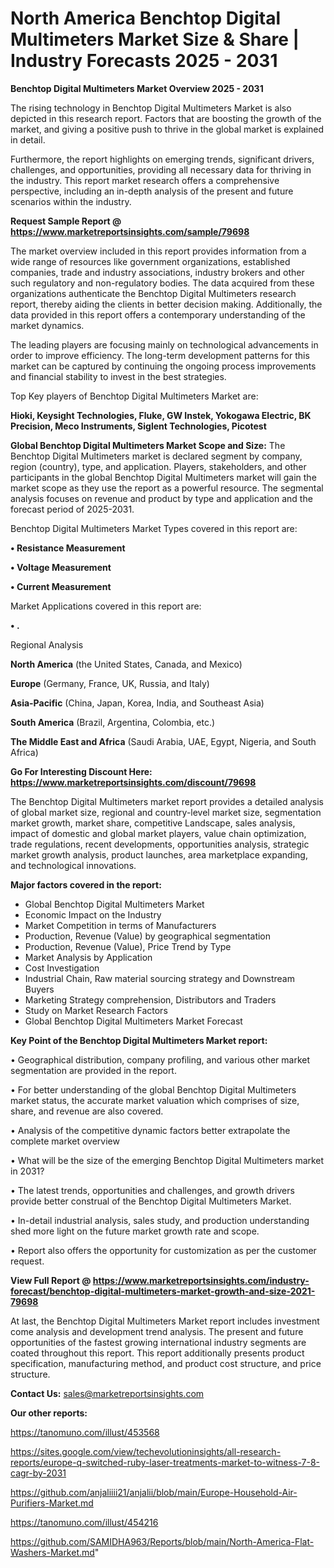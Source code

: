 # North America Benchtop Digital Multimeters Market Size & Share | Industry Forecasts 2025 - 2031

<Strong> Benchtop Digital Multimeters Market Overview 2025 - 2031</strong>

The rising technology in Benchtop Digital Multimeters Market is also depicted in this research report. Factors that are boosting the growth of the market, and giving a positive push to thrive in the global market is explained in detail.

Furthermore, the report highlights on emerging trends, significant drivers, challenges, and opportunities, providing all necessary data for thriving in the industry. This report market research offers a comprehensive perspective, including an in-depth analysis of the present and future scenarios within the industry.

<strong>Request Sample Report @ <a href=https://www.marketreportsinsights.com/sample/79698>https://www.marketreportsinsights.com/sample/79698</a></strong>

The market overview included in this report provides information from a wide range of resources like government organizations, established companies, trade and industry associations, industry brokers and other such regulatory and non-regulatory bodies. The data acquired from these organizations authenticate the Benchtop Digital Multimeters research report, thereby aiding the clients in better decision making. Additionally, the data provided in this report offers a contemporary understanding of the market dynamics.

The leading players are focusing mainly on technological advancements in order to improve efficiency. The long-term development patterns for this market can be captured by continuing the ongoing process improvements and financial stability to invest in the best strategies.

Top Key players of Benchtop Digital Multimeters Market are:

<strong>Hioki, Keysight Technologies, Fluke, GW Instek, Yokogawa Electric, BK Precision, Meco Instruments, Siglent Technologies, Picotest</strong>

<strong><b>Global Benchtop Digital Multimeters Market Scope and Size:</b></strong>
The Benchtop Digital Multimeters market is declared segment by company, region (country), type, and application. Players, stakeholders, and other participants in the global Benchtop Digital Multimeters market will gain the market scope as they use the report as a powerful resource. The segmental analysis focuses on revenue and product by type and application and the forecast period of 2025-2031.

Benchtop Digital Multimeters Market Types covered in this report are:

<strong>• Resistance Measurement

• Voltage Measurement

• Current Measurement</strong>

Market Applications covered in this report are:

<strong>• .</strong> 

Regional Analysis

<strong>North America</strong> (the United States, Canada, and Mexico)

<strong>Europe</strong> (Germany, France, UK, Russia, and Italy)

<strong>Asia-Pacific</strong> (China, Japan, Korea, India, and Southeast Asia)

<strong>South America</strong> (Brazil, Argentina, Colombia, etc.)

<strong>The Middle East and Africa</strong> (Saudi Arabia, UAE, Egypt, Nigeria, and South Africa)

<strong>Go For Interesting Discount Here: <a href=https://www.marketreportsinsights.com/discount/79698>https://www.marketreportsinsights.com/discount/79698</a></strong>

The Benchtop Digital Multimeters market report provides a detailed analysis of global market size, regional and country-level market size, segmentation market growth, market share, competitive Landscape, sales analysis, impact of domestic and global market players, value chain optimization, trade regulations, recent developments, opportunities analysis, strategic market growth analysis, product launches, area marketplace expanding, and technological innovations.

<strong><b>Major factors covered in the report:</b></strong>
<ul>
  <li>Global Benchtop Digital Multimeters Market </li>
  <li>Economic Impact on the Industry</li>
  <li>Market Competition in terms of Manufacturers</li>
  <li>Production, Revenue (Value) by geographical segmentation</li>
  <li>Production, Revenue (Value), Price Trend by Type</li>
  <li>Market Analysis by Application</li>
  <li>Cost Investigation</li>
  <li>Industrial Chain, Raw material sourcing strategy and Downstream Buyers</li>
  <li>Marketing Strategy comprehension, Distributors and Traders</li>
  <li>Study on Market Research Factors</li>
  <li>Global Benchtop Digital Multimeters Market Forecast</li>
</ul>

<strong><b>Key Point of the Benchtop Digital Multimeters Market report:</b></strong>

• Geographical distribution, company profiling, and various other market segmentation are provided in the report.

• For better understanding of the global Benchtop Digital Multimeters market status, the accurate market valuation which comprises of size, share, and revenue are also covered.

• Analysis of the competitive dynamic factors better extrapolate the complete market overview

• What will be the size of the emerging Benchtop Digital Multimeters market in 2031?

• The latest trends, opportunities and challenges, and growth drivers provide better construal of the Benchtop Digital Multimeters Market.

• In-detail industrial analysis, sales study, and production understanding shed more light on the future market growth rate and scope.

• Report also offers the opportunity for customization as per the customer request.

<strong><b>View Full Report @ <a href=https://www.marketreportsinsights.com/industry-forecast/benchtop-digital-multimeters-market-growth-and-size-2021-79698>https://www.marketreportsinsights.com/industry-forecast/benchtop-digital-multimeters-market-growth-and-size-2021-79698</a></b></strong>


At last, the Benchtop Digital Multimeters Market report includes investment come analysis and development trend analysis. The present and future opportunities of the fastest growing international industry segments are coated throughout this report. This report additionally presents product specification, manufacturing method, and product cost structure, and price structure.

<strong>Contact Us:</strong>
sales@marketreportsinsights.com

<strong>Our other reports:</strong>

<a href=https://tanomuno.com/illust/453568>https://tanomuno.com/illust/453568</a>

<a href=https://sites.google.com/view/techevolutioninsights/all-research-reports/europe-q-switched-ruby-laser-treatments-market-to-witness-7-8-cagr-by-2031>https://sites.google.com/view/techevolutioninsights/all-research-reports/europe-q-switched-ruby-laser-treatments-market-to-witness-7-8-cagr-by-2031</a>

<a href=https://github.com/anjaliiii21/anjalii/blob/main/Europe-Household-Air-Purifiers-Market.md>https://github.com/anjaliiii21/anjalii/blob/main/Europe-Household-Air-Purifiers-Market.md</a>

<a href=https://tanomuno.com/illust/454216>https://tanomuno.com/illust/454216</a>

<a href=https://github.com/SAMIDHA963/Reports/blob/main/North-America-Flat-Washers-Market.md>https://github.com/SAMIDHA963/Reports/blob/main/North-America-Flat-Washers-Market.md</a>"
